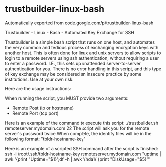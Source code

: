 # trustbuilder-linux-bash
Automatically exported from code.google.com/p/trustbuilder-linux-bash

Trustbuilder - Linux - Bash - Automated Key Exchange for SSH

Trustbuilder is a simple bash script that runs on one host, and automates the very common and tedious process of exchanging encryption keys with another host. This is often done for linux and unix servers to allow scripts to login to a remote servers using ssh authentication, without requiring a user to enter a password. I.E., this sets up unattended server-to-server authentication for you. There is no error handling in this script, and this type of key exchange may be considered an insecure practice by some institutions. Use at your own risk.

Here are the usage instructions:

When running the script, you MUST provide two arguments:
* Remote Post (ip or hostname)
* Remote Port (tcp port)

Here is an example of the command to execute this script:
     ./trustbuilder.sh remoteserver.mydomain.com 22
The script will ask you for the remote server's password twice
When complete, the identify files will be in the following format:
    "tbldr-hostname-key"

Here is an example of a scripted SSH command after the script is finished:
    ssh -i /root/.ssh/tbldr-hostname-key remoteserver.mydomain.com "uptime | awk '{print "Uptime="$1}';df -h | awk '/hda1/ {print "DiskUsage="$5}'"
